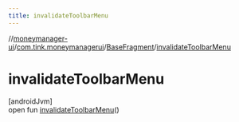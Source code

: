 ```yaml
---
title: invalidateToolbarMenu
---
```

//[moneymanager-ui](../../../index.html)/[com.tink.moneymanagerui](../index.html)/[BaseFragment](index.html)/[invalidateToolbarMenu](invalidate-toolbar-menu.html)



# invalidateToolbarMenu



[androidJvm]\
open fun [invalidateToolbarMenu](invalidate-toolbar-menu.html)()




